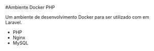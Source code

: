 #Ambiente Docker PHP

Um ambiente de desenvolvimento Docker para ser utilizado com em Laravel.

- PHP
- Nginx
- MySQL